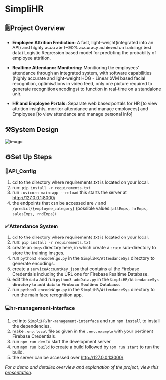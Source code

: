 # SimpliHR

## 🗒️Project Overview 

 - **Employee Attrition Prediction:**
 A fast, light-weight(integrated into an API) and highly accurate (~90%  accuracy achieved on training/ test data) Logistic Regression based model for predicting the probabilty of employee attrition.
 
 - **Realtime Attendance Monitoring:**
 Monitioring the employees' attendance through an integrated system, with software capabilities (highly accurate and light-weight HOG - Linear SVM based facial recognition, optimisations in video feed, only one picture required to generate recognition encodings) to function in real-time on a standalone unit.
 
 - **HR and Employee Portals:**
 Separate web based portals for HR [to view attrition insights, monitor attendance and manage employees] and Employees [to view attendance and manage personal info]
 
 ## ⚒️System Design 
 
![image](https://user-images.githubusercontent.com/60323313/227006779-5756ed51-1251-482e-ad7a-eec8493c64f2.png)

 ## ⚙️Set Up Steps 
 
 ### 🔗API_Config
 
 1. cd to the directory where requirements.txt is located on your local.
 2. run: `pip install -r requirements.txt`
 3. run : `uvicorn main:app --reload` this starts the server at http://127.0.0.1:8000/ 
 4. the endpoints that can be accessed are `/` and `/predict/{employee_category}` (possible values:`[allEmps, hrEmps, salesEmps, rndEmps]`)
 
 ### ✅Attendance System

 1. cd to the directory where requirements.txt is located on your local.
 2. run: `pip install -r requirements.txt`
 3. create an `imgs` directory here, in which create a `train` sub-directory to store the training images.
 4. run `python3 encodeAlgo.py` in the `SimpliHR/AttendanceSys` directory to generate encodings.
 5. create a `serviceAccountKey.json` that contains all the Firebase Credentials including the URL one for Firebase Realtime Database.
 6. edit the `data` and run `python3 addData.py` in the `SimpliHR/AttendanceSys` directory to add data to Firebase Realtime Database.
 7. run `python3 encodeAlgo.py` in the `SimpliHR/AttendanceSys` directory to run the main face recognition app.
 
 ### 💻hr-management-interface
 
 1. cd into `SimpliHR/hr-management-interface` and run `npm install` to install the dependencies.
 2. make `.env.local` file as given in the `.env.example` with your pertinent Firebase Credentials.
 3. run `npm run dev` to start the development server.
 4. run `mpm run build` to create a build followed by `npm run start` to run the build.
 5. the server can be accessed over http://127.0.0.1:3000/
 
 
 *For a demo and detailed overview and explanation of the project, view this <a href="https://www.canva.com/design/DAFdsbWonHY/6nce2S5DCoYNnrc6nt2h4A/view?utm_content=DAFdsbWonHY&utm_campaign=designshare&utm_medium=link&utm_source=publishsharelink" >presentation</a>.*
